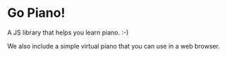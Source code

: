 # Go Piano!

A JS library that helps you learn piano. :-)

We also include a simple virtual piano that you can use in a web browser.
